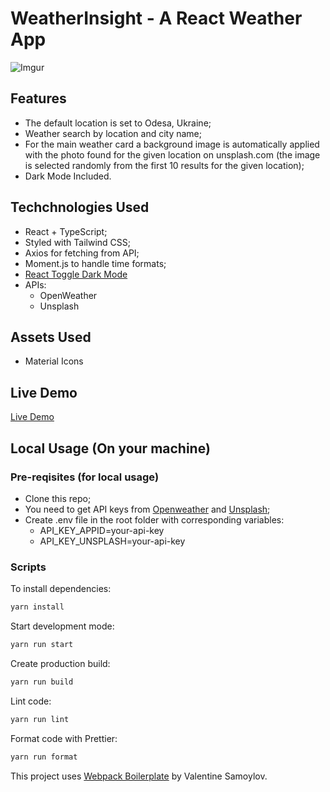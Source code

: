 # WeatherInsight - A React Weather App

![Imgur](https://i.imgur.com/DtqDKmB.png)

## Features

- The default location is set to Odesa, Ukraine;
- Weather search by location and city name;
- For the main weather card a background image is automatically applied with the photo found for the given location on unsplash.com (the image is selected randomly from the first 10 results for the given location);
- Dark Mode Included.

## Techchnologies Used

- React + TypeScript;
- Styled with Tailwind CSS;
- Axios for fetching from API;
- Moment.js to handle time formats;
- [React Toggle Dark Mode](https://www.npmjs.com/package/react-toggle-dark-mode)
- APIs:
  - OpenWeather
  - Unsplash

## Assets Used

- Material Icons

## Live Demo

[Live Demo](https://weather-insight.vercel.app/)

## Local Usage (On your machine)

### Pre-reqisites (for local usage)

- Clone this repo;
- You need to get API keys from [Openweather](https://openweathermap.org/) and [Unsplash](https://unsplash.com/developers/);
- Create .env file in the root folder with corresponding variables:
  - API_KEY_APPID=your-api-key
  - API_KEY_UNSPLASH=your-api-key

### Scripts

To install dependencies:

```sh
yarn install
```

Start development mode:

```sh
yarn run start
```

Create production build:

```sh
yarn run build
```

Lint code:

```sh
yarn run lint
```

Format code with Prettier:

```sh
yarn run format
```

This project uses [Webpack Boilerplate](https://github.com/valentine-samoylov/webpack-react-ts-tw-bp) by Valentine Samoylov.
